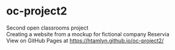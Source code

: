 # oc-project2
Second open classrooms project\
Creating a website from a mockup for fictional company Reservia\
View on GitHub Pages at https://htamlyn.github.io/oc-project2/
